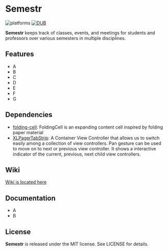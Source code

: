 # Semestr

![platforms](https://img.shields.io/badge/platform-ios-lightgrey.svg?style=flat)
[![DUB](https://img.shields.io/dub/l/vibe-d.svg)]()

**Semestr** keeps track of classes, events, and meetings for students and professors over various semesters in multiple disciplines.

## Features
- A
- B
- C
- D
- E
- F
- G

## Dependencies
- [folding-cell](https://github.com/Ramotion/folding-cell): FoldingCell is an expanding content cell inspired by folding paper material
- [XLPagerTabStrip](https://github.com/xmartlabs/XLPagerTabStrip): A Container View Controller that allows us to switch easily among a collection of view controllers. Pan gesture can be used to move on to next or previous view controller. It shows a interactive indicator of the current, previous, next child view controllers.

## Wiki

[Wiki is located here](https://github.com/nextseto/Semestr/wiki)

## Documentation

- A
- B

## License

**Semestr** is released under the MIT license. See LICENSE for details.
